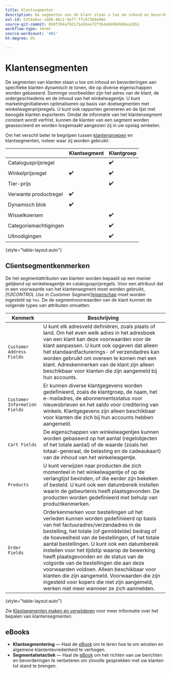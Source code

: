 ```yaml
---
title: Klantsegmenten
description: De segmenten van de klant staan u toe om inhoud en bevorderingen aan specifieke klanten dynamisch te tonen.
exl-id: b254a6ac-cb0b-46c1-9ef7-ffc97360a98e
source-git-commit: 0b9f394a792171e93ee72f3b4ebb904b96ea1051
workflow-type: tm+mt
source-wordcount: '481'
ht-degree: 0%

---
```


# Klantensegmenten

De segmenten van klanten staan u toe om inhoud en bevorderingen aan specifieke klanten dynamisch te tonen, die op diverse eigenschappen worden gebaseerd. Sommige voorbeelden zijn het adres van de klant, de ordergeschiedenis en de inhoud van het winkelwagentje. U kunt marketinginitiatieven optimaliseren op basis van doelsegmenten met winkelwagenprijsregels. U kunt ook rapporten genereren en de lijst met beoogde klanten exporteren. Omdat de informatie van het klantensegment constant wordt verfrist, kunnen de klanten van een segment worden geassocieerd en worden losgemaakt aangezien zij in uw opslag winkelen.

Om het verschil beter te begrijpen tussen [klantengroepen](../customers/customer-groups.md) en klantsegmenten, noteer waar zij worden gebruikt:

|  | Klantsegment | Klantgroep |
|--- |--- |--- |
| Catalogusprijsregel |  | ✔️ |
| Winkelprijsregel | ✔️ | ✔️ |
| Tier-prijs |  | ✔️ |
| Verwante productregel | ✔️ |  |
| Dynamisch blok | ✔️ |  |
| Wisselkoersen |  | ✔️ |
| Categoriemachtigingen |  | ✔️ |
| Uitnodigingen |  | ✔️ |

{style="table-layout:auto"}

## Clientsegmentkenmerken

De het segmentattributen van klanten worden bepaald op een manier gelijkend op winkelwagentje en catalogusprijsregels. Voor een attribuut dat in een voorwaarde van het klantensegment moet worden gebruikt, _[!UICONTROL Use in Customer Segment]_[eigenschap](attribute-properties.md#) moet worden ingesteld op `Yes`. De de segmentvoorwaarden van de klant kunnen de volgende types van attributen omvatten:

| Kenmerk | Beschrijving |
|---|---|
| `Customer Address Fields` | U kunt elk adresveld definiëren, zoals plaats of land. Om het even welk adres in het adresboek van een klant kan deze voorwaarden voor de klant aanpassen. U kunt ook opgeven dat alleen het standaardfacturerings- of verzendadres kan worden gebruikt om overeen te komen met een klant. Adreskenmerken van de klant zijn alleen beschikbaar voor klanten die zijn aangemeld bij hun accounts. |
| `Customer Information Fields` | Er kunnen diverse klantgegevens worden gedefinieerd, zoals de klantgroep, de naam, het e-mailadres, de abonnementsstatus voor nieuwsbrieven en het saldo voor creditering van winkels. Klantgegevens zijn alleen beschikbaar voor klanten die zich bij hun accounts hebben aangemeld. |
| `Cart Fields` | De eigenschappen van winkelwagentjes kunnen worden gebaseerd op het aantal (regelobjecten of het totale aantal) of de waarde (zoals het totaal-generaal, de belasting en de cadeaukaart) van de inhoud van het winkelwagentje. |
| `Products` | U kunt verwijzen naar producten die zich momenteel in het winkelwagentje of op de verlanglijst bevinden, of die eerder zijn bekeken of besteld. U kunt ook een datumbereik instellen waarin de gebeurtenis heeft plaatsgevonden. De producten worden gedefinieerd met behulp van productkenmerken. |
| `Order Fields` | Orderkenmerken voor bestellingen uit het verleden kunnen worden gedefinieerd op basis van het factuuradres/verzendadres in de bestelling, het totale (of gemiddelde) bedrag of de hoeveelheid van de bestellingen, of het totale aantal bestellingen. U kunt ook een datumbereik instellen voor het tijdstip waarop de bewerking heeft plaatsgevonden en de status van de volgorde van de bestellingen die aan deze voorwaarden voldoen. Alleen beschikbaar voor klanten die zijn aangemeld. Voorwaarden die zijn ingesteld voor kopers die niet zijn aangemeld, werken niet meer wanneer ze zich aanmelden. |

{style="table-layout:auto"}

Zie [Klantsegmenten maken en verwijderen](../customers/customer-segment-create.md) voor meer informatie over het bepalen van klantensegmenten.

## eBooks

- **Klantsegmentering** — Haal de [eBook](https://business.adobe.com/resources/identifying-your-most-profitable-customers-introduction-customer-segmentation.html) om te leren hoe te om winsten en algemene klantentevredenheid te verhogen.
- **Segmentatietactiek** — Haal de [eBook](https://business.adobe.com/resources/3-segmentation-tactics-ignite-conversion.html) om het richten van uw berichten en bevorderingen te verbeteren om zinvolle gesprekken met uw klanten tot stand te brengen.
